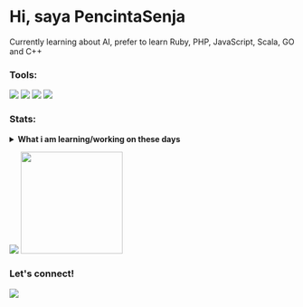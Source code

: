 # Hi, saya PencintaSenja
Currently learning about AI, prefer to learn Ruby, PHP, JavaScript, Scala, GO and C++

### Tools:
<p>
    <img src="https://img.shields.io/badge/OS-Windows-blue?&logo=windows" />
    <img src="https://img.shields.io/badge/IDE-Xcode-blue?&logo=xcode" />
    <img src="https://img.shields.io/badge/Text%20Editor-Visual%20Studio%20Code-blue?&logo=visual%20studio%20code&logoColor=blue" />
    <img src="https://gpvc.arturio.dev/PencintaSenja" />
</p>

### Stats:
<details>
 <summary><strong>What i am learning/working on these days</strong></summary>
    - 🔭 I’m currently working on my self </br>
    - 🌱 I’m currently learning Python,HTML and css </br>
    - 👯 I’m looking to collaborate on what i like. </br>
    - 🤔 I’m looking for help with master of programming. hehe </br>
    - 💬 Ask me about anything.</br>
    - 📫 How to reach me: <a href="mailto:firdausssmhmd@gmail.com">Email me!</a>  </br>
    - 😄 Pronouns: He/Him </br>
    - ⚡ Fun fact: ... </br>
</details>
<p>
    <img src="https://github-readme-stats.vercel.app/api?username=pencintasenja&hide=contribs,prs&show_icons=true&hide_border=true&title_color=000" />
    <img src="https://github-readme-stats.vercel.app/api/top-langs/?username=pencintasenja&layout=compact" height=180 />
</p>

### Let's connect!
<p>
    <a href="https://www.instagram.com/firdausss.27" target="blank"><img src="https://img.shields.io/badge/@firdausss.27_-30302f?style=flat&logo=instagram" /></a>
</p>
